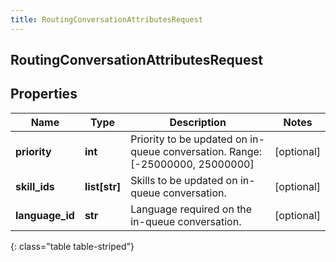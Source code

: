 ```yaml
---
title: RoutingConversationAttributesRequest
---
```

## RoutingConversationAttributesRequest

## Properties

|Name | Type | Description | Notes|
|------------ | ------------- | ------------- | -------------|
| **priority** | **int** | Priority to be updated on in-queue conversation. Range:[-25000000, 25000000] | [optional] |
| **skill_ids** | **list[str]** | Skills to be updated on in-queue conversation. | [optional] |
| **language_id** | **str** | Language required on the in-queue conversation. | [optional] |
{: class="table table-striped"}


